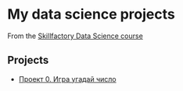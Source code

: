 # My data science projects
From the [Skillfactory Data Science course](https://skillfactory.ru/data-scientist-pro)

## Projects

* [Проект 0. Игра угадай число](https://github.com/OBRIGS/sf_data_science/tree/main/project_0)
